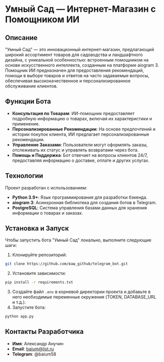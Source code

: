 
# Умный Сад — Интернет-Магазин с Помощником ИИ

## Описание
"Умный Сад" — это инновационный интернет-магазин, предлагающий широкий ассортимент товаров для садоводства и ландшафтного дизайна, с уникальной особенностью: встроенным помощником на основе искусственного интеллекта, созданным на платформе aiogram 3. Помощник ИИ предназначен для предоставления рекомендаций, помощи в выборе товаров и ответов на часто задаваемые вопросы, обеспечивая высококачественное и персонализированное обслуживание клиентов.

## Функции Бота
- **Консультация по Товарам**: ИИ-помощник предоставляет подробную информацию о товарах, включая их характеристики и применение.
- **Персонализированные Рекомендации**: На основе предпочтений и истории покупок клиента, ИИ предлагает персонализированные рекомендации.
- **Управление Заказами**: Пользователи могут оформлять заказы, отслеживать их статус и управлять возвратами через бота.
- **Помощь и Поддержка**: Бот отвечает на вопросы клиентов 24/7, предоставляя информацию о доставке, оплате и других услугах.

## Технологии
Проект разработан с использованием:
- **Python 3.9+**: Язык программирования для разработки бэкенда.
- **aiogram 3**: Асинхронная библиотека для создания ботов в Telegram.
- **PostgreSQL**: Система управления базами данных для хранения информации о товарах и заказах.

## Установка и Запуск
Чтобы запустить бота "Умный Сад" локально, выполните следующие шаги:

1. Клонируйте репозиторий:
```bash
git clone https://github.com/ваш_github/telegram_bot.git
```
2. Установите зависимости:
```bash
pip install -r requirements.txt
```
3. Создайте файл `.env` в корневой директории проекта и добавьте в него необходимые переменные окружения (TOKEN, DATABASE_URL и т.д.).
4. Запустите бота:
```bash
python app.py
```

## Контакты Разработчика
- **Имя**: Александр Анучин
- **Email**: baium@list.ru
- **Telegram**: @baium58

